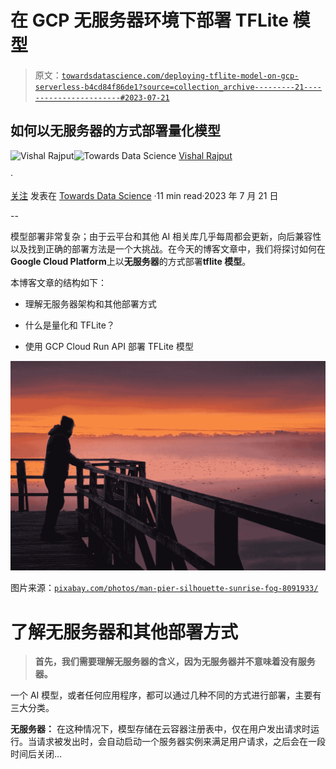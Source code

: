 # 在 GCP 无服务器环境下部署 TFLite 模型

> 原文：[`towardsdatascience.com/deploying-tflite-model-on-gcp-serverless-b4cd84f86de1?source=collection_archive---------21-----------------------#2023-07-21`](https://towardsdatascience.com/deploying-tflite-model-on-gcp-serverless-b4cd84f86de1?source=collection_archive---------21-----------------------#2023-07-21)

## 如何以无服务器的方式部署量化模型

[](https://vishal-ai.medium.com/?source=post_page-----b4cd84f86de1--------------------------------)![Vishal Rajput](https://vishal-ai.medium.com/?source=post_page-----b4cd84f86de1--------------------------------)[](https://towardsdatascience.com/?source=post_page-----b4cd84f86de1--------------------------------)![Towards Data Science](https://towardsdatascience.com/?source=post_page-----b4cd84f86de1--------------------------------) [Vishal Rajput](https://vishal-ai.medium.com/?source=post_page-----b4cd84f86de1--------------------------------)

·

[关注](https://medium.com/m/signin?actionUrl=https%3A%2F%2Fmedium.com%2F_%2Fsubscribe%2Fuser%2F9003acebe0b5&operation=register&redirect=https%3A%2F%2Ftowardsdatascience.com%2Fdeploying-tflite-model-on-gcp-serverless-b4cd84f86de1&user=Vishal+Rajput&userId=9003acebe0b5&source=post_page-9003acebe0b5----b4cd84f86de1---------------------post_header-----------) 发表在 [Towards Data Science](https://towardsdatascience.com/?source=post_page-----b4cd84f86de1--------------------------------) ·11 min read·2023 年 7 月 21 日[](https://medium.com/m/signin?actionUrl=https%3A%2F%2Fmedium.com%2F_%2Fvote%2Ftowards-data-science%2Fb4cd84f86de1&operation=register&redirect=https%3A%2F%2Ftowardsdatascience.com%2Fdeploying-tflite-model-on-gcp-serverless-b4cd84f86de1&user=Vishal+Rajput&userId=9003acebe0b5&source=-----b4cd84f86de1---------------------clap_footer-----------)

--

[](https://medium.com/m/signin?actionUrl=https%3A%2F%2Fmedium.com%2F_%2Fbookmark%2Fp%2Fb4cd84f86de1&operation=register&redirect=https%3A%2F%2Ftowardsdatascience.com%2Fdeploying-tflite-model-on-gcp-serverless-b4cd84f86de1&source=-----b4cd84f86de1---------------------bookmark_footer-----------)

模型部署非常复杂；由于云平台和其他 AI 相关库几乎每周都会更新，向后兼容性以及找到正确的部署方法是一个大挑战。在今天的博客文章中，我们将探讨如何在**Google Cloud Platform**上以**无服务器**的方式部署**tflite 模型**。

本博客文章的结构如下：

+   理解无服务器架构和其他部署方式

+   什么是量化和 TFLite？

+   使用 GCP Cloud Run API 部署 TFLite 模型

![](img/c1719de604d34543f57af5f33b0bf5ce.png)

图片来源：[`pixabay.com/photos/man-pier-silhouette-sunrise-fog-8091933/`](https://pixabay.com/photos/man-pier-silhouette-sunrise-fog-8091933/)

# 了解无服务器和其他部署方式

> **首先，我们需要理解无服务器的含义，因为无服务器并不意味着没有服务器。**

一个 AI 模型，或者任何应用程序，都可以通过几种不同的方式进行部署，主要有三大分类。

**无服务器：** 在这种情况下，模型存储在云容器注册表中，仅在用户发出请求时运行。当请求被发出时，会自动启动一个服务器实例来满足用户请求，之后会在一段时间后关闭…
